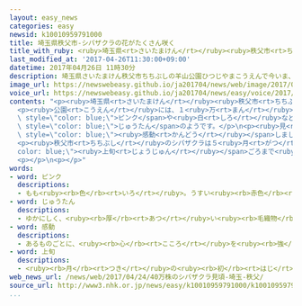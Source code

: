 ```yaml
---
layout: easy_news
categories: easy
newsid: k10010959791000
title: 埼玉県秩父市-シバザクラの花がたくさん咲く
title_with_ruby: <ruby>埼玉県<rt>さいたまけん</rt></ruby><ruby>秩父市<rt>ちちぶし</rt></ruby>　シバザクラの<ruby>花<rt>はな</rt></ruby>がたくさん<ruby>咲<rt>さ</rt></ruby>く
last_modified_at: '2017-04-26T11:30:00+09:00'
datetime: 2017年04月26日 11時30分
description: 埼玉県さいたまけん秩父市ちちぶしの羊山公園ひつじやまこうえんで今いま、シバザクラの花はながきれいに咲さいています。
image_url: https://newswebeasy.github.io/ja201704/news/web/image/2017/04/26/k10010959791000.jpg
voice_url: https://newswebeasy.github.io/ja201704/news/easy/voice/2017/04/26/k10010959791000.mp3
contents: "<p><ruby>埼玉県<rt>さいたまけん</rt></ruby><ruby>秩父市<rt>ちちぶし</rt></ruby>の<ruby>羊山公園<rt>ひつじやまこうえん</rt></ruby>で<ruby>今<rt>いま</rt></ruby>、シバザクラの<ruby>花<rt>はな</rt></ruby>がきれいに<ruby>咲<rt>さ</rt></ruby>いています。</p>\n\
  <p><ruby>公園<rt>こうえん</rt></ruby>には、１<ruby>万<rt>まん</rt></ruby>８０００m²ぐらいの<ruby>場所<rt>ばしょ</rt></ruby>に４０<ruby>万<rt>まん</rt></ruby><ruby>本<rt>ぼん</rt></ruby>のシバザクラがあります。<span\
  \ style=\"color: blue;\">ピンク</span>や<ruby>白<rt>しろ</rt></ruby>などの２ｃｍぐらいの<ruby>花<rt>はな</rt></ruby>がたくさん<ruby>咲<rt>さ</rt></ruby>いていて、きれいな<ruby>色<rt>いろ</rt></ruby>の<span\
  \ style=\"color: blue;\">じゅうたん</span>のようです。</p>\n<p><ruby>見<rt>み</rt></ruby>に<ruby>来<rt>き</rt></ruby>た<ruby>女性<rt>じょせい</rt></ruby>は「<ruby>思<rt>おも</rt></ruby>っていたより<ruby>広<rt>ひろ</rt></ruby>くてすばらしい<ruby>景色<rt>けしき</rt></ruby>で、<span\
  \ style=\"color: blue;\"><ruby>感動<rt>かんどう</rt></ruby></span>しました」と<ruby>話<rt>はな</rt></ruby>していました。</p>\n\
  <p><ruby>秩父市<rt>ちちぶし</rt></ruby>のシバザクラは５<ruby>月<rt>がつ</rt></ruby><span style=\"\
  color: blue;\"><ruby>上旬<rt>じょうじゅん</rt></ruby></span>ごろまで<ruby>楽<rt>たの</rt></ruby>しむことができます。</p>\n\
  <p></p>\n<p></p>"
words:
- word: ピンク
  descriptions:
  - もも<ruby><rb>色</rb><rt>いろ</rt></ruby>。うすい<ruby><rb>赤色</rb><rt>あかいろ</rt></ruby>。
- word: じゅうたん
  descriptions:
  - ゆかにしく、<ruby><rb>厚</rb><rt>あつ</rt></ruby>い<ruby><rb>毛織物</rb><rt>けおりもの</rt></ruby>。カーペット。
- word: 感動
  descriptions:
  - あるものごとに、<ruby><rb>心</rb><rt>こころ</rt></ruby>を<ruby><rb>強</rb><rt>つよ</rt></ruby>く<ruby><rb>動</rb><rt>うご</rt></ruby>かされること。
- word: 上旬
  descriptions:
  - <ruby><rb>月</rb><rt>つき</rt></ruby>の<ruby><rb>初</rb><rt>はじ</rt></ruby>めの<ruby><rb>十日間</rb><rt>とおかかん</rt></ruby>。
web_news_url: /news/web/2017/04/24/40万株のシバザクラ見頃-埼玉-秩父/
source_url: http://www3.nhk.or.jp/news/easy/k10010959791000/k10010959791000.html
...
```

